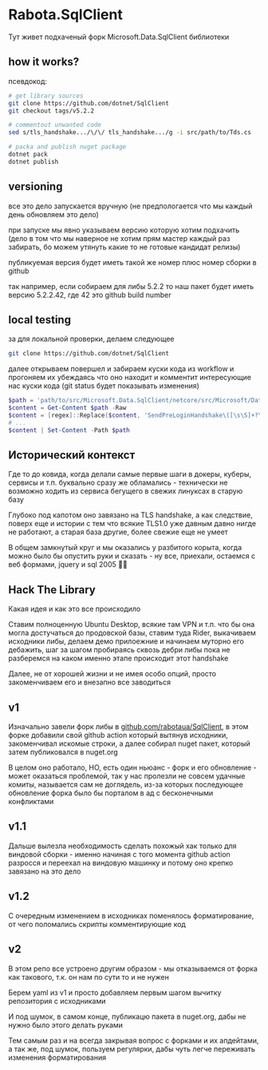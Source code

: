# Rabota.SqlClient

Тут живет подхаченый форк Microsoft.Data.SqlClient библиотеки

## how it works?

псевдокод:

```bash
# get library sources
git clone https://github.com/dotnet/SqlClient
git checkout tags/v5.2.2

# commentout unwanted code
sed s/tls_handshake.../\/\/ tls_handshake.../g -i src/path/to/Tds.cs

# packa and publish nuget package
dotnet pack
dotnet publish
```

## versioning

все это дело запускается вручную (не предпологается что мы каждый день обновляем это дело)

при запуске мы явно указываем версию которую хотим подхачить (дело в том что мы наверное не хотим прям мастер каждый раз забирать, бо можем утянуть какие то не готовые кандидат релизы)

публикуемая версия будет иметь такой же номер плюс номер сборки в github

так например, если собираем для либы 5.2.2 то наш пакет будет иметь версию 5.2.2.42, где 42 это github build number

## local testing

за для локальной проверки, делаем следующее

```bash
git clone https://github.com/dotnet/SqlClient
```

далее открываем повершел и забираем куски кода из workflow и прогоняем их убеждаясь что оно находит и комментит интересующие нас куски кода (git status будет показывать изменения)

```ps1
$path = 'path/to/src/Microsoft.Data.SqlClient/netcore/src/Microsoft/Data/SqlClient/TdsParser.cs'
$content = Get-Content $path -Raw
$content = [regex]::Replace($content, 'SendPreLoginHandshake\([\s\S]+?\);', '// SendPreLoginHandshake(instanceName, encrypt, integratedSecurity, serverCertificateFilename);')
# ...
$content | Set-Content -Path $path
```

## Исторический контекст

Где то до ковида, когда делали самые первые шаги в докеры, куберы, сервисы и т.п. буквально сразу же обламались - технически не возможно ходить из сервиса бегущего в свежих линуксах в старую базу

Глубоко под капотом оно завязано на TLS handshake, а как следствие, поверх еще и истории с тем что всякие TLS1.0 уже давным давно нигде не работают, а старая база другие, более свежие еще не умеет

В общем замкнутый круг и мы оказались у разбитого корыта, когда можно было бы опустить руки и сказать - ну все, приехали, остаемся с веб формами, jquery и sql 2005 🤷‍♂️

## Hack The Library

Какая идея и как это все происходило

Ставим полноценную Ubuntu Desktop, всякие там VPN и т.п. что бы она могла достучаться до продовской базы, ставим туда Rider, выкачиваем исходники либы, делаем демо прилоежние и начинаем муторно его дебажить, шаг за шагом пробираясь сквозь дебри либы пока не разберемся на каком именно этапе происходит этот handshake

Далее, не от хорошей жизни и не имея особо опций, просто закоменчиваем его и внезапно все заводиться

## v1

Изначально завели форк либы в [github.com/rabotaua/SqlClient](https://github.com/rabotaua/SqlClient), в этом форке добавили свой github action который вытянув исходники, закоменчивал искомые строки, а далее собирал nuget пакет, который затем публиковался в nuget.org

В целом оно работало, НО, есть один ньюанс - форк и его обновление - может оказаться проблемой, так у нас пролезли не совсем удачные комиты, называется сам не доглядель, из-за которых последующее обновление форка было бы порталом в ад с бесконечными конфликтами

## v1.1

Дальше вылезла необходимость сделать похожый хак только для виндовой сборки - именно начиная с того момента github action разросся и переехал на виндовую машинку и потому оно крепко завязано на это дело

## v1.2

С очередным изменением в исходниках поменялось форматирование, от чего поломались скрипты комментирующие код

## v2

В этом репо все устроено другим образом - мы отказываемся от форка как такового, т.к. он нам по сути то и не нужен

Берем yaml из v1 и просто добавляем первым шагом вычитку репозитория с исходниками

И под шумок, в самом конце, публикацю пакета в nuget.org, дабы не нужно было этого делать руками

Тем самым раз и на всегда закрывая вопрос с форками и их апдейтами, а так же, под шумок, пользуем регулярки, дабы чуть легче переживать изменения форматирования
